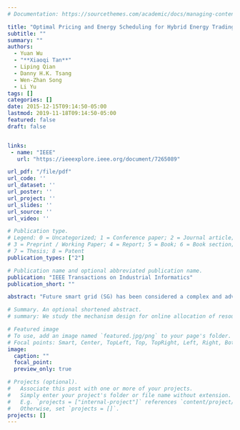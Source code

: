 ```yaml
---
# Documentation: https://sourcethemes.com/academic/docs/managing-content/

title: "Optimal Pricing and Energy Scheduling for Hybrid Energy Trading Market in Future Smart Grid"
subtitle: ""
summary: ""
authors:
  - Yuan Wu
  - "**Xiaoqi Tan**"
  - Liping Qian
  - Danny H.K. Tsang
  - Wen-Zhan Song
  - Li Yu
tags: []
categories: []
date: 2015-12-15T09:14:50-05:00
lastmod: 2019-11-18T09:14:50-05:00
featured: false
draft: false


links:
 - name: "IEEE"
   url: "https://ieeexplore.ieee.org/document/7265089"

url_pdf: "/file/pdf"
url_code: ''
url_dataset: ''
url_poster: ''
url_project: ''
url_slides: ''
url_source: ''
url_video: ''

# Publication type.
# Legend: 0 = Uncategorized; 1 = Conference paper; 2 = Journal article;
# 3 = Preprint / Working Paper; 4 = Report; 5 = Book; 6 = Book section;
# 7 = Thesis; 8 = Patent
publication_types: ["2"]

# Publication name and optional abbreviated publication name.
publication: "IEEE Transactions on Industrial Informatics"
publication_short: ""

abstract: "Future smart grid (SG) has been considered a complex and advanced power system, where energy consumers are connected not only to the traditional energy retailers (e.g., the utility companies), but also to some local energy networks for bidirectional energy trading opportunities. This paper aims to investigate a hybrid energy trading market that is comprised of an external utility company and a local trading market managed by a local trading center (LTC). The existence of local energy market provides new opportunities for the energy consumers and the distributed energy sellers to perform the local energy trading in a cooperative manner such that they all can benefit. This paper first quantifies the respective benefits of the energy consumers and the sellers from the local trading and then investigates how they can optimize their benefits by controlling their energy scheduling in response to the LTC's pricing. Two different types of the LTC are considered: 1) the nonprofit-oriented LTC, which solely aims at benefiting the energy consumers and the sellers; and 2) the profit-oriented LTC, which aims at maximizing its own profit while guaranteeing the required benefit for each consumer and seller. For each type of the LTC, the optimal trading problem is formulated and the associated algorithm is further proposed to efficiently find the LTC's optimal price, as well as the optimal energy scheduling for each consumer and seller. Numerical results are provided to validate the benefits of the hybrid energy trading market and the performance of the proposed algorithms."

# Summary. An optional shortened abstract.
# summary: We study the mechanism design for online allocation of resources. A single supplier who allocates capacity-limited resources (e.g., computing cycles, network bandwidth, energy, etc. ) to requests that arrive in a sequential and arbitrary manner.

# Featured image
# To use, add an image named `featured.jpg/png` to your page's folder.
# Focal points: Smart, Center, TopLeft, Top, TopRight, Left, Right, BottomLeft, Bottom, BottomRight.
image:
  caption: ""
  focal_point:
  preview_only: true

# Projects (optional).
#   Associate this post with one or more of your projects.
#   Simply enter your project's folder or file name without extension.
#   E.g. `projects = ["internal-project"]` references `content/project/deep-learning/index.md`.
#   Otherwise, set `projects = []`.
projects: []
---
```

